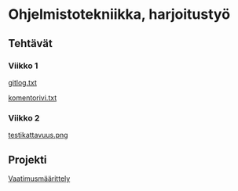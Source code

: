 # Ohjelmistotekniikka, harjoitustyö

## Tehtävät

### Viikko 1

[gitlog.txt](https://github.com/Juboskar/ot-harjoitustyo/blob/master/laskarit/viikko1/gitlog.txt)

[komentorivi.txt](https://github.com/Juboskar/ot-harjoitustyo/blob/master/laskarit/viikko1/komentorivi.txt)

### Viikko 2

[testikattavuus.png](https://github.com/Juboskar/ot-harjoitustyo/blob/master/laskarit/viikko2/testikattavuus.png)

## Projekti

[Vaatimusmäärittely](https://github.com/Juboskar/ot-harjoitustyo/blob/master/Paastopaivakirja/Dokumentaatio/vaatimusmaarittely.md)
